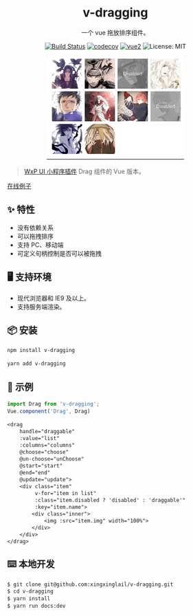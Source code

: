 <h1 align="center">v-dragging</h1>

<div align="center">

<p>一个 vue 拖放排序组件。</p>

[![Build Status](https://user-gold-cdn.xitu.io/2019/11/30/16ebcd9537099269?w=90&h=20&f=svg&s=724)](https://www.travis-ci.org/xingxinglail/v-dragging)
[![codecov](https://user-gold-cdn.xitu.io/2019/11/30/16ebcd9527eb4559?w=60&h=60&f=svg&s=2274)](https://codecov.io/gh/xingxinglail/v-dragging)
[![vue2](https://img.shields.io/badge/vue-2.x-brightgreen.svg)](https://vuejs.org/)
![License: MIT](https://img.shields.io/badge/License-MIT-green.svg)

</div>

<div align="center">

![效果图](https://github.com/xingxinglail/v-dragging/blob/master/gif.gif)

</div>

> [WxP UI 小程序插件](https://github.com/singletouch/wx-plugin) Drag 组件的 Vue 版本。

[在线例子](https://xingxinglail.github.io/v-dragging/example/)

## ✨ 特性

- 没有依赖关系
- 可以拖拽排序
- 支持 PC、移动端
- 可定义句柄控制是否可以被拖拽

## 🖥 支持环境

- 现代浏览器和 IE9 及以上。
- 支持服务端渲染。


## 📦 安装

```bash
npm install v-dragging
```

```bash
yarn add v-dragging
```

## 🔨 示例

```js
import Drag from 'v-dragging';
Vue.component('Drag', Drag)
```

```vue
<drag
    handle="draggable"
    :value="list"
    :columns="columns"
    @choose="choose"
    @un-choose="unChoose"
    @start="start"
    @end="end"
    @update="update">
    <div class="item"
         v-for="item in list"
         :class="item.disabled ? 'disabled' : 'draggable'"
         :key="item.name">
        <div class="inner">
            <img :src="item.img" width="100%">
        </div>
    </div>
</drag>
```

## ⌨️ 本地开发

```bash
$ git clone git@github.com:xingxinglail/v-dragging.git
$ cd v-dragging
$ yarn install
$ yarn run docs:dev
```
